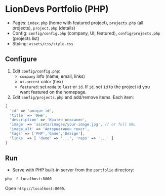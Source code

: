 # LionDevs Portfolio (PHP)

- Pages: `index.php` (home with featured project), `projects.php` (all projects), `project.php` (details)
- Config: `config/config.php` (company, UI, featured), `config/projects.php` (projects list)
- Styling: `assets/css/style.css`

## Configure

1. Edit `config/config.php`:
   - `company` info (name, email, links)
   - `ui.accent` color (hex)
   - `featured`: set `mode` to `last` or `id`. If `id`, set `id` to the project id you want featured on the homepage.
2. Edit `config/projects.php` and add/remove items. Each item:

```php
[
  'id' => 'unique-id',
  'title' => 'Име',
  'description' => 'Кратко описание',
  'image' => 'assets/images/your-image.jpg', // or full URL
  'image_alt' => 'Алтернативен текст',
  'tags' => ['PHP','Game','Design'],
  'links' => [ 'demo' => '...', 'repo' => '...' ]
]
```

## Run

- Serve with PHP built-in server from the `portfolio` directory:

```bash
php -S localhost:8000
```

Open `http://localhost:8000`.